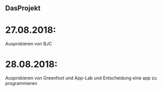 ## DasProjekt

# 27.08.2018: 
Ausprobieren von BJC

# 28.08.2018: 
Ausprobieren von Greenfoot und App-Lab und Entscheidung eine app zu programmieren

